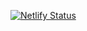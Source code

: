[![Netlify Status](https://api.netlify.com/api/v1/badges/5462f7eb-1b1c-4200-b545-67fbc4c73ced/deploy-status)](https://app.netlify.com/sites/wifi-qr-generator/deploys)
